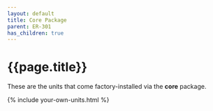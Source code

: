 ```yaml
---
layout: default
title: Core Package
parent: ER-301
has_children: true
---
```


# {{page.title}}

These are the units that come factory-installed via the **core** package.  

{% include your-own-units.html %}